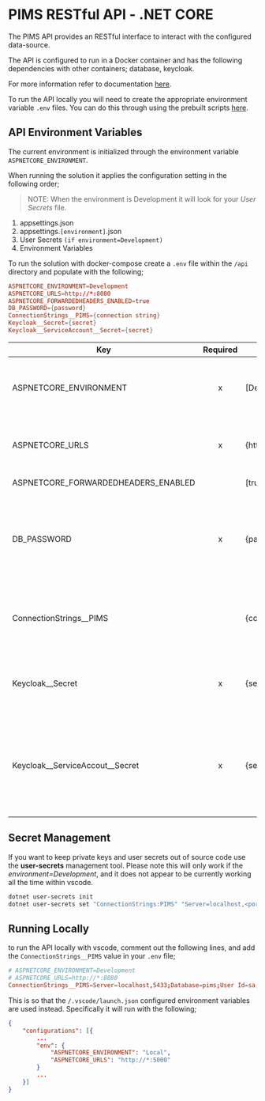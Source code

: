 # PIMS RESTful API - .NET CORE

The PIMS API provides an RESTful interface to interact with the configured data-source.

The API is configured to run in a Docker container and has the following dependencies with other containers; database, keycloak.

For more information refer to documentation [here](https://github.com/bcgov/PSP/wiki/api/API.md).

To run the API locally you will need to create the appropriate environment variable `.env` files. You can do this through using the prebuilt scripts [here](../../scripts/README.md).

## API Environment Variables

The current environment is initialized through the environment variable `ASPNETCORE_ENVIRONMENT`.

When running the solution it applies the configuration setting in the following order;

> NOTE: When the environment is Development it will look for your _User Secrets_ file.

1. appsettings.json
2. appsettings.`[environment]`.json
3. User Secrets `(if environment=Development)`
4. Environment Variables

To run the solution with docker-compose create a `.env` file within the `/api` directory and populate with the following;

```conf
ASPNETCORE_ENVIRONMENT=Development
ASPNETCORE_URLS=http://*:8080
ASPNETCORE_FORWARDEDHEADERS_ENABLED=true
DB_PASSWORD={password}
ConnectionStrings__PIMS={connection string}
Keycloak__Secret={secret}
Keycloak__ServiceAccount__Secret={secret}
```

| Key                                 | Required | Value                              | Description                                                                                                                                                 |
| ----------------------------------- | :------: | ---------------------------------- | ----------------------------------------------------------------------------------------------------------------------------------------------------------- |
| ASPNETCORE_ENVIRONMENT              |    x     | [Development\|Staging\|Production] | The environment name to run under. This will result in apply different configuration settings.                                                              |
| ASPNETCORE_URLS                     |    x     | {http://*:8080}                    | The host addresses with ports and protocols that the server will listen to.                                                                                 |
| ASPNETCORE_FORWARDEDHEADERS_ENABLED |          | [true\|false]                      | Whether to include forwarder headers.                                                                                                                       |
| DB_PASSWORD                         |    x     | {password}                         | The password to the database. If using MSSQL it will require a complex password. Needs to be the same value found in the `/database/.../.env` file.         |
| ConnectionStrings\_\_PIMS           |          | {connection string}                | To override the `appsettings.[environment].json` configuration files you can set the connection string value here.                                          |
| Keycloak\_\_Secret                  |    x     | {secret}                           | Should be the value provided by KeyCloak (_Currently this value can remain blank_)                                                                          |
| Keycloak\_\_ServiceAccout\_\_Secret |    x     | {secret}                           | Should be the value provided by KeyCloak for the _pims-service-account_ client. This is required for administrative endpoints that integrate with Keycloak. |

## Secret Management

If you want to keep private keys and user secrets out of source code use the **user-secrets** management tool.
Please note this will only work if the _environment=Development_, and it does not appear to be currently working all the time within vscode.

```bash
dotnet user-secrets init
dotnet user-secrets set "ConnectionStrings:PIMS" "Server=localhost,<port>;User ID=sa;Database=<database name>"
```

## Running Locally

to run the API locally with vscode, comment out the following lines, and add the `ConnectionStrings__PIMS` value in your `.env` file;

```conf
# ASPNETCORE_ENVIRONMENT=Development
# ASPNETCORE_URLS=http://*:8080
ConnectionStrings__PIMS=Server=localhost,5433;Database=pims;User Id=sa;
```

This is so that the `/.vscode/launch.json` configured environment variables are used instead. Specifically it will run with the following;

```json
{
    "configurations": [{
        ...
        "env": {
            "ASPNETCORE_ENVIRONMENT": "Local",
            "ASPNETCORE_URLS": "http://*:5000"
        }
        ...
    }]
}
```
